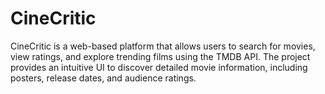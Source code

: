 # CineCritic
CineCritic is a web-based platform that allows users to search for movies, view ratings, and explore trending films using the TMDB API. The project provides an intuitive UI to discover detailed movie information, including posters, release dates, and audience ratings.
